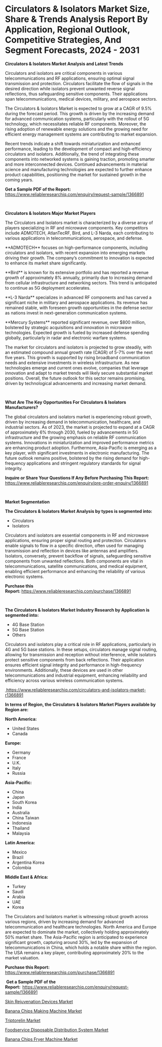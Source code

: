 <p><h1>Circulators & Isolators Market Size, Share & Trends Analysis Report By Application, Regional Outlook, Competitive Strategies, And Segment Forecasts, 2024 - 2031</h1></p><p><strong>Circulators & Isolators Market Analysis and Latest Trends</strong></p>
<p><p>Circulators and isolators are critical components in various telecommunications and RF applications, ensuring optimal signal transmission and protection. Circulators facilitate the flow of signals in the desired direction while isolators prevent unwanted reverse signal reflections, thus safeguarding sensitive components. Their applications span telecommunications, medical devices, military, and aerospace sectors.</p><p>The Circulators & Isolators Market is expected to grow at a CAGR of 9.5% during the forecast period. This growth is driven by the increasing demand for advanced communication systems, particularly with the rollout of 5G technology, which necessitates reliable RF components. Moreover, the rising adoption of renewable energy solutions and the growing need for efficient energy management systems are contributing to market expansion. </p><p>Recent trends indicate a shift towards miniaturization and enhanced performance, leading to the development of compact and high-efficiency circulators and isolators. Additionally, the trend of integrating these components into networked systems is gaining traction, promoting smarter and more interconnected devices. Continued advancements in material science and manufacturing technologies are expected to further enhance product capabilities, positioning the market for sustained growth in the coming years.</p></p>
<p><strong>Get a Sample PDF of the Report:&nbsp;</strong> <a href="https://www.reliableresearchiq.com/enquiry/request-sample/1366891?utm_campaign=99&utm_medium=2&utm_source=Github&utm_content=ia&utm_term=06122024&utm_id=circulators-isolators">https://www.reliableresearchiq.com/enquiry/request-sample/1366891</a></p>
<p>&nbsp;</p>
<p><strong>Circulators & Isolators Major Market Players</strong></p>
<p><p>The Circulators and Isolators market is characterized by a diverse array of players specializing in RF and microwave components. Key competitors include ADMOTECH, AtlanTecRF, Bird, and L-3 Narda, each contributing to various applications in telecommunications, aerospace, and defense.</p><p>**ADMOTECH** focuses on high-performance components, including circulators and isolators, with recent expansion into emerging markets driving their growth. The company’s commitment to innovation is expected to enhance its market share significantly.</p><p>**Bird** is known for its extensive portfolio and has reported a revenue growth of approximately 8% annually, primarily due to increasing demand from cellular infrastructure and networking sectors. This trend is anticipated to continue as 5G deployment accelerates.</p><p>**L-3 Narda** specializes in advanced RF components and has carved a significant niche in military and aerospace applications. Its revenue has remained stable, with foreseen growth opportunities in the defense sector as nations invest in next-generation communication systems.</p><p>**Mercury Systems** reported significant revenue, over $800 million, bolstered by strategic acquisitions and innovation in microwave technologies. Expected growth is fueled by increased defense spending globally, particularly in radar and electronic warfare systems.</p><p>The market for circulators and isolators is projected to grow steadily, with an estimated compound annual growth rate (CAGR) of 5-7% over the next five years. This growth is supported by rising broadband communication needs and extensive investments in wireless infrastructure. As new technologies emerge and current ones evolve, companies that leverage innovation and adapt to market trends will likely secure substantial market positions. Overall, the future outlook for this sector remains promising, driven by technological advancements and increasing market demand.</p></p>
<p>&nbsp;</p>
<p><strong>What Are The Key Opportunities For Circulators & Isolators Manufacturers?</strong></p>
<p><p>The global circulators and isolators market is experiencing robust growth, driven by increasing demand in telecommunication, healthcare, and industrial sectors. As of 2023, the market is projected to expand at a CAGR of approximately 6% through 2030, fueled by advancements in 5G infrastructure and the growing emphasis on reliable RF communication systems. Innovations in miniaturization and improved performance metrics are enhancing product adoption. Furthermore, Asia-Pacific is emerging as a key player, with significant investments in electronic manufacturing. The future outlook remains positive, bolstered by the rising demand for high-frequency applications and stringent regulatory standards for signal integrity.</p></p>
<p><strong>Inquire or Share Your Questions If Any Before Purchasing This Report:</strong> <a href="https://www.reliableresearchiq.com/enquiry/pre-order-enquiry/1366891?utm_campaign=99&utm_medium=2&utm_source=Github&utm_content=ia&utm_term=06122024&utm_id=circulators-isolators">https://www.reliableresearchiq.com/enquiry/pre-order-enquiry/1366891</a></p>
<p>&nbsp;</p>
<p><strong>Market Segmentation</strong></p>
<p><strong>The Circulators & Isolators Market Analysis by types is segmented into:</strong></p>
<p><ul><li>Circulators</li><li>Isolators</li></ul></p>
<p><p>Circulators and isolators are essential components in RF and microwave applications, ensuring proper signal routing and protection. Circulators enable signals to flow in a specific direction, often used for managing transmission and reflection in devices like antennas and amplifiers. Isolators, conversely, prevent backflow of signals, safeguarding sensitive components from unwanted reflections. Both components are vital in telecommunications, satellite communications, and medical equipment, enabling efficient performance and enhancing the reliability of various electronic systems.</p></p>
<p><strong>Purchase this Report:&nbsp;</strong><a href="https://www.reliableresearchiq.com/purchase/1366891?utm_campaign=99&utm_medium=2&utm_source=Github&utm_content=ia&utm_term=06122024&utm_id=circulators-isolators">https://www.reliableresearchiq.com/purchase/1366891</a></p>
<p>&nbsp;</p>
<p><strong>The Circulators & Isolators Market Industry Research by Application is segmented into:</strong></p>
<p><ul><li>4G Base Station</li><li>5G Base Station</li><li>Others</li></ul></p>
<p><p>Circulators and isolators play a critical role in RF applications, particularly in 4G and 5G base stations. In these setups, circulators manage signal routing, allowing for transmission and reception without interference, while isolators protect sensitive components from back reflections. Their application ensures efficient signal integrity and performance in high-frequency environments. Additionally, these devices are used in other telecommunications and industrial equipment, enhancing reliability and efficiency across various wireless communication systems.</p></p>
<p><a href="https://www.reliableresearchiq.com/circulators-and-isolators-market-r1366891?utm_campaign=99&utm_medium=2&utm_source=Github&utm_content=ia&utm_term=06122024&utm_id=circulators-isolators">&nbsp;https://www.reliableresearchiq.com/circulators-and-isolators-market-r1366891</a></p>
<p><strong>In terms of Region, the Circulators & Isolators Market Players available by Region are:</strong></p>
<p>
    <p> <strong> North America: </strong>
        <ul>
            <li>United States</li>
            <li>Canada</li>
        </ul>
        </p> 
    <p> <strong> Europe: </strong>
        <ul>
            <li>Germany</li>
            <li>France</li>
            <li>U.K.</li>
            <li>Italy</li>
            <li>Russia</li>
        </ul>
        </p> 
    <p> <strong> Asia-Pacific: </strong>
        <ul>
            <li>China</li>
            <li>Japan</li>
            <li>South Korea</li>
            <li>India</li>
            <li>Australia</li>
            <li>China Taiwan</li>
            <li>Indonesia</li>
            <li>Thailand</li>
            <li>Malaysia</li>
        </ul>
        </p> 
    <p> <strong> Latin America: </strong>
        <ul>
            <li>Mexico</li>
            <li>Brazil</li>
            <li>Argentina Korea</li>
            <li>Colombia</li>
        </ul>
        </p> 
    <p> <strong> Middle East & Africa: </strong>
        <ul>
            <li>Turkey</li>
            <li>Saudi</li>
            <li>Arabia</li>
            <li>UAE</li>
            <li>Korea</li>
        </ul>
    </p>
    </p>
<p><p>The Circulators and Isolators market is witnessing robust growth across various regions, driven by increasing demand for advanced telecommunication and healthcare technologies. North America and Europe are expected to dominate the market, collectively holding approximately 50% market share. The Asia-Pacific region is anticipated to experience significant growth, capturing around 30%, led by the expansion of telecommunications in China, which holds a notable share within the region. The USA remains a key player, contributing approximately 20% to the market valuation.</p></p>
<p><strong>Purchase this Report: </strong><a href="https://www.reliableresearchiq.com/purchase/1366891?utm_campaign=99&utm_medium=2&utm_source=Github&utm_content=ia&utm_term=06122024&utm_id=circulators-isolators">https://www.reliableresearchiq.com/purchase/1366891</a></p>
<p>&nbsp;<strong>Get a Sample PDF of the Report:&nbsp;&nbsp;</strong><a href="https://www.reliableresearchiq.com/enquiry/request-sample/1366891?utm_campaign=99&utm_medium=2&utm_source=Github&utm_content=ia&utm_term=06122024&utm_id=circulators-isolators">https://www.reliableresearchiq.com/enquiry/request-sample/1366891</a></p>
<p><strong></strong></p>
<p><p><a href="https://www.linkedin.com/pulse/latest-developments-skin-rejuvenation-devices-industry-h07te?utm_campaign=99&utm_medium=2&utm_source=Github&utm_content=ia&utm_term=06122024&utm_id=circulators-isolators">Skin Rejuvenation Devices Market</a></p><p><a href="https://issuu.com/reportprime-2/docs/banana-chips-making-machine-market-size-2030.pptx?utm_campaign=99&utm_medium=2&utm_source=Github&utm_content=ia&utm_term=06122024&utm_id=circulators-isolators">Banana Chips Making Machine Market</a></p><p><a href="https://www.linkedin.com/pulse/global-triptorelin-market-landscape-future-trends-strategic-braie?utm_campaign=99&utm_medium=2&utm_source=Github&utm_content=ia&utm_term=06122024&utm_id=circulators-isolators">Triptorelin Market</a></p><p><a href="https://www.linkedin.com/pulse/foodservice-disposable-distribution-system-market-dt66f?utm_campaign=99&utm_medium=2&utm_source=Github&utm_content=ia&utm_term=06122024&utm_id=circulators-isolators">Foodservice Disposable Distribution System Market</a></p><p><a href="https://issuu.com/reportprime-2/docs/banana-chips-fryer-machine-market-size-2030.pptx?utm_campaign=99&utm_medium=2&utm_source=Github&utm_content=ia&utm_term=06122024&utm_id=circulators-isolators">Banana Chips Fryer Machine Market</a></p></p>